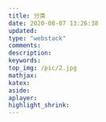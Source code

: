 ```yaml
---
title: 分类
date: 2020-08-07 13:26:38
updated:
type: "webstack"
comments:
description:
keywords:
top_img: /pic/2.jpg
mathjax:
katex:
aside:
aplayer:
highlight_shrink:
---
```

